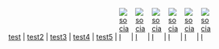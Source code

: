 [test]() | [test2]() | [test3]() | [test4]() | [test5]() | <a href="https://google.co.uk" rel="socialicon"><img style="max-width: 20px;" src="https://icons.duckduckgo.com/ip3/blog.bufferapp.com.ico" alt="social" /></a> | <a href="https://google.co.uk" rel="socialicon"><img style="max-width: 20px;" src="https://icons.duckduckgo.com/ip3/blog.bufferapp.com.ico" alt="social" /></a> | <a href="https://google.co.uk" rel="socialicon"><img style="max-width: 20px;" src="https://icons.duckduckgo.com/ip3/blog.bufferapp.com.ico" alt="social" /></a> | <a href="https://google.co.uk" rel="socialicon"><img style="max-width: 20px;" src="https://icons.duckduckgo.com/ip3/blog.bufferapp.com.ico" alt="social" /></a> | <a href="https://google.co.uk" rel="socialicon"><img style="max-width: 20px;" src="https://icons.duckduckgo.com/ip3/blog.bufferapp.com.ico" alt="social" /></a> | <a href="https://google.co.uk" rel="socialicon"><img style="max-width: 20px;" src="https://icons.duckduckgo.com/ip3/blog.bufferapp.com.ico" alt="social" /></a>
